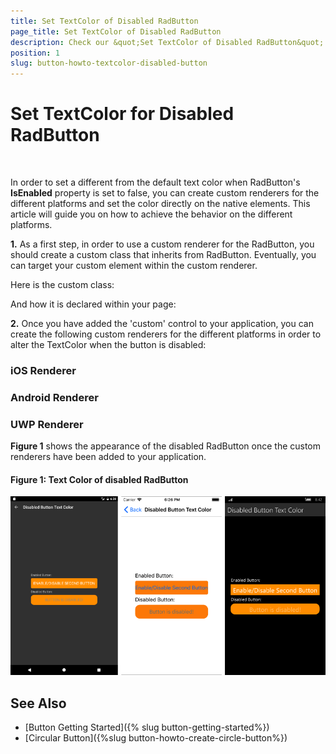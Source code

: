 ```yaml
---
title: Set TextColor of Disabled RadButton
page_title: Set TextColor of Disabled RadButton
description: Check our &quot;Set TextColor of Disabled RadButton&quot; documentation article for Telerik Button for Xamarin control.
position: 1
slug: button-howto-textcolor-disabled-button
---
```


# Set TextColor for Disabled RadButton

&nbsp;

In order to set a different from the default text color when RadButton's **IsEnabled** property is set to false, you can create custom renderers for the different platforms and set the color directly on the native elements. This article will guide you on how to achieve the behavior on the different platforms.

**1.** As a first step, in order to use a custom renderer for the RadButton, you should create a custom class that inherits from RadButton. Eventually, you can target your custom element within the custom renderer.

Here is the custom class:

<snippet id='button-custom-class-renderer-cs'/>

And how it is declared within your page:

<snippet id='button-disabled-text-color-xaml'/>

**2.** Once you have added the 'custom' control to your application, you can create the following custom renderers for the different platforms in order to alter the TextColor when the button is disabled:

### iOS Renderer

<snippet id='button-disabled-text-color-iosrenderer-cs'/>

### Android Renderer

<snippet id='button-disabled-text-color-androidrenderer-cs'/>

### UWP Renderer

<snippet id='button-disabled-text-color-uwprenderer-cs'/>

**Figure 1** shows the appearance of the disabled RadButton once the custom renderers have been added to your application.

#### Figure 1: Text Color of disabled RadButton

![](../images/disabled_button.png)

## See Also

- [Button Getting Started]({% slug button-getting-started%})
- [Circular Button]({%slug button-howto-create-circle-button%})
